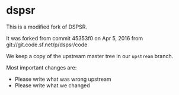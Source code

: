 # dspsr
This is a modified fork of DSPSR.

It was forked from commit 45353f0  on Apr 5, 2016 from git://git.code.sf.net/p/dspsr/code

We keep a copy of the upstream master tree in our `upstream` branch.

Most important changes are:
 * Please write what was wrong upstream
 * Please write what we changed

